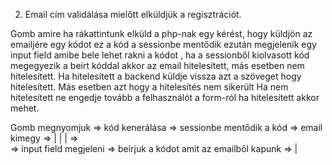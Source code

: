 2. Email cím validálása mielőtt elküldjük a regisztrációt.

Gomb  amire ha rákattintunk elküld a php-nak egy kérést, hogy küldjön az emailjére egy kódot ez a kód a sessionbe mentődik
ezután megjelenik egy input field amibe bele lehet rakni a kódot , ha a sessionből kiolvasott kód megegyezik a beírt kóddal akkor 
az email hitelesített, más esetben nem hitelesített.
Ha hitelesített a backend küldje vissza azt a szöveget hogy hitelesített.
Más esetben azt hogy a hitelesítés nem sikerült
Ha nem hitelesített ne engedje tovább a felhasználót a form-ról ha hitelesített akkor mehet.

Gomb megnyomjuk => kód kenerálása => sessionbe mentődik a kód => email kimegy        => |
                |                                                                       | =>  
                => input field megjeleni => beírjuk a kódot amit az emailből kapunk  => |